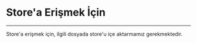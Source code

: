 # Store'a Erişmek İçin

---

Store'a erişmek için, ilgili dosyada store'u içe aktarmamız gerekmektedir.
